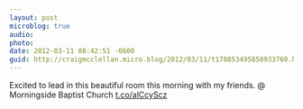 ```yaml
---
layout: post
microblog: true
audio: 
photo: 
date: 2012-03-11 08:42:51 -0600
guid: http://craigmcclellan.micro.blog/2012/03/11/t178853495858933760.html
---
```

Excited to lead in this beautiful room this morning with my friends.   @ Morningside Baptist Church [t.co/alCcyScz](http://t.co/alCcyScz)
